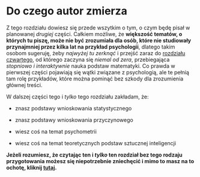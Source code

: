 # Do czego autor zmierza

Z tego rozdziału dowiesz się przede wszytkim o tym, o czym będę pisał w planowanej *drugiej*
części. Całkiem możliwe, że **większość tematów, o których tu piszę, może nie być zrozumiała dla
osób, które nie studiowały przynajmniej przez kilka lat na przykład psychologii**, dlatego takim
osobom sugeruję, żeby *najwyżej tu zerknąć* i przejść zaraz do [rozdziału
czwartego](R04_Kilka_trywialnych_mechanicznych_operacji.md), od którego zaczyna się *niemal od
zera*, przebiegająca *stopniowo i interaktywnie* nauka podstaw matematyki. Co prawda w pierwszej
części pojawiają się wątki związane z psychologią, ale te pełnią tam rolę przykładów, które można
pominąć bez szkody dla zrozumienia głównej treści.

W dalszej części tego i *tylko* tego rozdziału zakładam, że:

- znasz podstawy wnioskowania statystycznego

- znasz podstawy wnioskowania przyczynowego

- wiesz coś na temat psychometrii

- wiesz coś na temat teoretycznych podstaw sztucznej inteligencji

**Jeżeli rozumiesz, że czytając ten i *tylko* ten rozdział bez tego rodzaju przygotowania możesz się
niepotrzebnie zniechęcić i mimo to masz na to ochotę, kliknij [tutaj](./R03__.md).**
